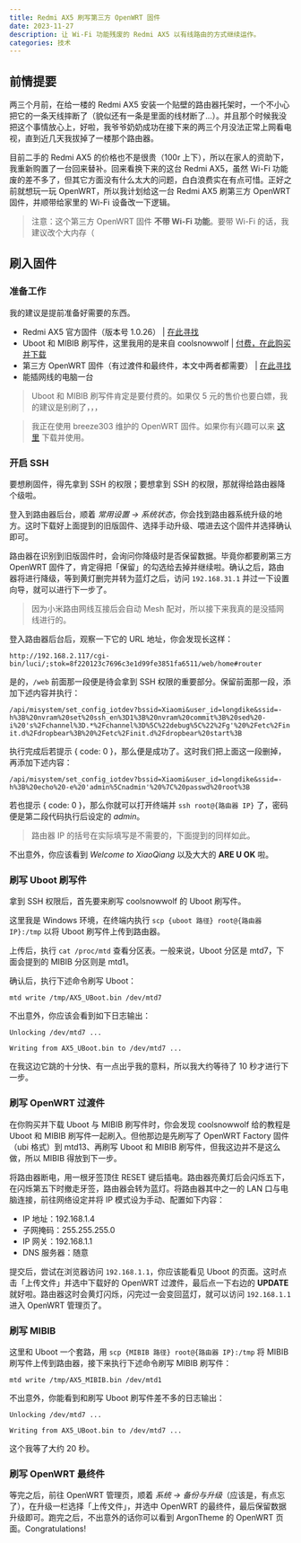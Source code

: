 ```yaml
---
title: Redmi AX5 刷写第三方 OpenWRT 固件
date: 2023-11-27
description: 让 Wi-Fi 功能残废的 Redmi AX5 以有线路由的方式继续运作。
categories: 技术
---
```


## 前情提要

两三个月前，在给一楼的 Redmi AX5 安装一个贴壁的路由器托架时，一个不小心把它的一条天线摔断了（貌似还有一条是里面的线材断了...）。并且那个时候我没把这个事情放心上，好啦，我爷爷奶奶成功在接下来的两三个月没法正常上网看电视，直到近几天我拔掉了一楼那个路由器。

目前二手的 Redmi AX5 的价格也不是很贵（100r 上下），所以在家人的资助下，我重新购置了一台回来替补。回来看换下来的这台 Redmi AX5，虽然 Wi-Fi 功能废的差不多了，但其它方面没有什么太大的问题，白白浪费实在有点可惜。正好之前就想玩一玩 OpenWRT，所以我计划给这一台 Redmi AX5 刷第三方 OpenWRT 固件，并顺带给家里的 Wi-Fi 设备改一下逻辑。

> 注意：这个第三方 OpenWRT 固件 **不带 Wi-Fi 功能**。要带 Wi-Fi 的话，我建议改个大内存（

## 刷入固件

### 准备工作

我的建议是提前准备好需要的东西。

- Redmi AX5 官方固件（版本号 1.0.26） | [在此寻找](https://www.right.com.cn/forum/thread-8265946-1-1.html)
- Uboot 和 MIBIB 刷写件，这里我用的是来自 coolsnowwolf | [付费，在此购买并下载](https://mbd.pub/o/bread/mbd-Ypqbk5dr)
- 第三方 OpenWRT 固件（有过渡件和最终件，本文中两者都需要） | [在此寻找](https://www.right.com.cn/forum/thread-8268411-1-1.html)
- 能插网线的电脑一台

> Uboot 和 MIBIB 刷写件肯定是要付费的。如果仅 5 元的售价也要白嫖，我的建议是别刷了，，，

> 我正在使用 breeze303 维护的 OpenWRT 固件。如果你有兴趣可以来 [这里](https://github.com/breeze303/Redmi-AX5/releases) 下载并使用。

### 开启 SSH

要想刷固件，得先拿到 SSH 的权限；要想拿到 SSH 的权限，那就得给路由器降个级啦。

登入到路由器后台，顺着 *常用设置 -> 系统状态*，你会找到路由器系统升级的地方。这时下载好上面提到的旧版固件、选择手动升级、喂进去这个固件并选择确认即可。

路由器在识别到旧版固件时，会询问你降级时是否保留数据。毕竟你都要刷第三方 OpenWRT 固件了，肯定得把「保留」的勾选给去掉并继续啦。确认之后，路由器将进行降级，等到黄灯删完并转为蓝灯之后，访问 `192.168.31.1` 并过一下设置向导，就可以进行下一步了。

> 因为小米路由网线互接后会自动 Mesh 配对，所以接下来我真的是没插网线进行的。

登入路由器后台后，观察一下它的 URL 地址，你会发现长这样：

`http://192.168.2.117/cgi-bin/luci/;stok=8f220123c7696c3e1d99fe3851fa6511/web/home#router`

是的，`/web` 前面那一段便是待会拿到 SSH 权限的重要部分。保留前面那一段，添加下述内容并执行：

`/api/misystem/set_config_iotdev?bssid=Xiaomi&user_id=longdike&ssid=-h%3B%20nvram%20set%20ssh_en%3D1%3B%20nvram%20commit%3B%20sed%20-i%20's%2Fchannel%3D.*%2Fchannel%3D%5C%22debug%5C%22%2Fg'%20%2Fetc%2Finit.d%2Fdropbear%3B%20%2Fetc%2Finit.d%2Fdropbear%20start%3B`

执行完成后若提示 { code: 0 }，那么便是成功了。这时我们把上面这一段删掉，再添加下述内容：

`/api/misystem/set_config_iotdev?bssid=Xiaomi&user_id=longdike&ssid=-h%3B%20echo%20-e%20'admin%5Cnadmin'%20%7C%20passwd%20root%3B`

若也提示 { code: 0 }，那么你就可以打开终端并 `ssh root@{路由器 IP}` 了，密码便是第二段代码执行后设定的 *admin*。

> 路由器 IP 的括号在实际填写是不需要的，下面提到的同样如此。

不出意外，你应该看到 *Welcome to XiaoQiang* 以及大大的 **ARE U OK** 啦。

### 刷写 Uboot 刷写件

拿到 SSH 权限后，首先要来刷写 coolsnowwolf 的 Uboot 刷写件。

这里我是 Windows 环境，在终端内执行 `scp {uboot 路径} root@{路由器 IP}:/tmp` 以将 Uboot 刷写件上传到路由器。

上传后，执行 `cat /proc/mtd` 查看分区表。一般来说，Uboot 分区是 mtd7，下面会提到的 MIBIB 分区则是 mtd1。

确认后，执行下述命令刷写 Uboot：

``` shell
mtd write /tmp/AX5_UBoot.bin /dev/mtd7
```

不出意外，你应该会看到如下日志输出：

``` shell
Unlocking /dev/mtd7 ...

Writing from AX5_UBoot.bin to /dev/mtd7 ...
```

在我这边它跳的十分快、有一点出乎我的意料，所以我大约等待了 10 秒才进行下一步。

### 刷写 OpenWRT 过渡件

在你购买并下载 Uboot 与 MIBIB 刷写件时，你会发现 coolsnowwolf 给的教程是 Uboot 和 MIBIB 刷写件一起刷入。但他那边是先刷写了 OpenWRT Factory 固件（ubi 格式）到 mtd13、再刷写 Uboot 和 MIBIB 刷写件，但我这边并不是这么做，所以 MIBIB 得放到下一步。

将路由器断电，用一根牙签顶住 RESET 键后插电。路由器亮黄灯后会闪烁五下，在闪烁第五下时撤走牙签，路由器会转为蓝灯。将路由器其中之一的 LAN 口与电脑连接，前往网络设定并将 IP 模式设为手动、配置如下内容：

- IP 地址：192.168.1.4
- 子网掩码：255.255.255.0
- IP 网关：192.168.1.1
- DNS 服务器：随意

提交后，尝试在浏览器访问 `192.168.1.1`，你应该能看见 Uboot 的页面。这时点击「上传文件」并选中下载好的 OpenWRT 过渡件，最后点一下右边的 **UPDATE** 就好啦。路由器这时会黄灯闪烁，闪完过一会变回蓝灯，就可以访问 `192.168.1.1` 进入 OpenWRT 管理页了。

### 刷写 MIBIB

这里和 Uboot 一个套路，用 `scp {MIBIB 路径} root@{路由器 IP}:/tmp` 将 MIBIB 刷写件上传到路由器，接下来执行下述命令刷写 MIBIB 刷写件：

``` shell
mtd write /tmp/AX5_MIBIB.bin /dev/mtd1
```

不出意外，你能看到和刷写 Uboot 刷写件差不多的日志输出：

``` shell
Unlocking /dev/mtd7 ...

Writing from AX5_UBoot.bin to /dev/mtd7 ...
```

这个我等了大约 20 秒。

### 刷写 OpenWRT 最终件

等完之后，前往 OpenWRT 管理页，顺着 *系统 -> 备份与升级*（应该是，有点忘了），在升级一栏选择「上传文件」，并选中 OpenWRT 的最终件，最后保留数据升级即可。跑完之后，不出意外的话你可以看到 ArgonTheme 的 OpenWRT 页面。Congratulations!
